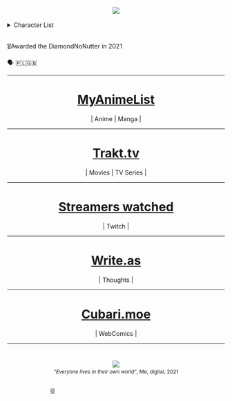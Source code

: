 <p align=center>
<img  src="https://external-content.duckduckgo.com/iu/?u=https%3A%2F%2Fwww.selfstir.com%2Fwp-content%2Fuploads%2F2015%2F11%2Fdefault-user.png&f=1&nofb=1&ipt=aa4f759b7985e84e39c515f0f9616fd1ce3df0e79a023765e1d9f5615ff4a466&ipo=images">
</p>

<details><summary>Character List</summary>

<p align=center>
	<img src="./character_list.svg" alt="Character Stats">
</p>

</details><br/>

🎖️Awarded the DiamondNoNutter in 2021  

🗣️ 🇵🇱🇬🇧


---

<h1 align="center"><a href="https://myanimelist.net/profile/wasu-kun">MyAnimeList</a></h1>
<p align="center">| Anime | Manga |</p>

---

<h1 align=center><a href="https://trakt.tv/users/wasu-tv">Trakt.tv</a></h1>
<p align=center>| Movies | TV Series |</p>

---

<h1 align=center><a href="https://xayo.pl/wasutv">Streamers watched</a></h1>
<p align=center>| Twitch |</p>

---

<h1 align=center><a href="https://write.as/wasu/">Write.as</a></h1>
<p align=center>| Thoughts |</p>

---

<h1 align=center><a href="https://github.com/wsu808/wsu_cubari">Cubari.moe</a></h1>
<p align=center>| WebComics |</p>

---

<h1 align=center><a href=""></a></h1>
<p align=center></p>

<p align=center>
<img width=350 src="https://pbs.twimg.com/media/EzQAGKlVkAwFiFj?format=jpg&name=large">  <br>
<sup><i>"Everyone lives in their own world"</i>, Me, digital, 2021</sup>
</p>

<p></p>



<marquee direction="right">
<a href="http://bdsmtest.org/r/ZY2t2An7">&#4043;</a>
</marquee>




